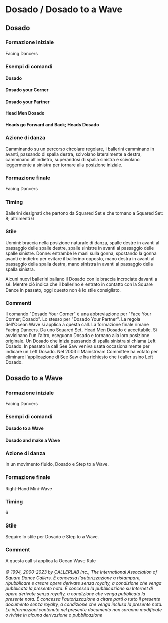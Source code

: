 # Dosado / Dosado to a Wave

## Dosado

### Formazione iniziale
Facing Dancers

### Esempi di comandi
#### Dosado
#### Dosado your Corner
#### Dosado your Partner
#### Head Men Dosado
#### Heads go Forward and Back; Heads Dosado

### Azione di danza
Camminando su un percorso circolare regolare, i ballerini camminano in avanti, passando di
spalla destra, scivolano lateralmente a destra, camminano all'indietro, superandosi di spalla sinistra e
scivolano leggermente a sinistra per tornare alla posizione iniziale.

### Formazione finale
Facing Dancers

### Timing
Ballerini designati che partono da Squared Set e che tornano a Squared Set: 8; altrimenti 6

### Stile
Uomini: braccia nella posizione naturale di danza, spalle destre in avanti al passaggio delle spalle destre,
spalle sinistre in avanti al passaggio delle spalle sinistre. Donne: entrambe le mani sulla gonna, spostando la
gonna avanti e indietro per evitare il ballerino opposto, mano destra in avanti al passaggio della spalla
destra, mano sinistra in avanti al passaggio della spalla sinistra.

Alcuni nuovi ballerini ballano il Dosado con le braccia incrociate davanti a sé. Mentre ciò indica che il
ballerino è entrato in contatto con la Square Dance in passato, oggi questo non è lo stile consigliato.

### Commenti
Il comando "Dosado Your Corner" è una abbreviazione per "Face Your Corner; Dosado". Lo stesso per
"Dosado Your Partner".
La regola dell'Ocean Wave si applica a questa call. La formazione finale rimane Facing Dancers.
Da uno Squared Set, Head Men Dosado è accettabile. Si avvicinano l'un l'altro, eseguono Dosado e tornano
alla loro posizione originale.
Un Dosado che inizia passando di spalla sinistra si chiama Left Dosado.
In passato la call See Saw veniva usata occasionalmente per indicare un Left Dosado. Nel 2003 il
Mainstream Committee ha votato per eliminare l'applicazione di See Saw e ha richiesto che i caller usino
Left Dosado.

## Dosado to a Wave

### Formazione iniziale
Facing Dancers

### Esempi di comandi
#### Dosado to a Wave
#### Dosado and make a Wave

### Azione di danza
In un movimento fluido, Dosado e Step to a Wave.

### Formazione finale
Right-Hand Mini-Wave

### Timing
6

### Stile
Seguire lo stile per Dosado e Step to a Wave.

### Comment
A questa call si applica la Ocean Wave Rule

###### © 1994, 2000-2023 by CALLERLAB Inc., The International Association of Square Dance Callers.  È concessa l'autorizzazione a ristampare, ripubblicare e creare opere derivate senza royalty, a condizione che venga pubblicata la presente nota. È concessa la pubblicazione su Internet di opere derivate senza royalty, a condizione che venga pubblicata la presente nota. È concessa l'autorizzazione a citare parti o tutto il presente documento senza royalty, a condizione che venga inclusa la presente nota. Le informazioni contenute nel presente documento non saranno modificate o riviste in alcuna derivazione o pubblicazione